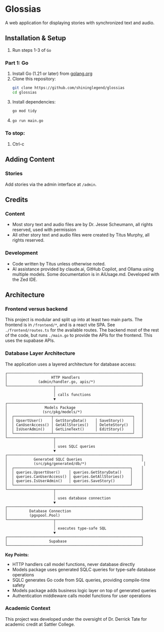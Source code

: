 # Glossias

A web application for displaying stories with synchronized text and audio.

## Installation & Setup
1. Run steps 1-3 of `Go`

### Part 1: Go
1. Install Go (1.21 or later) from [golang.org](https://golang.org)
2. Clone this repository:
   ```bash
   git clone https://github.com/shininglegend/glossias
   cd glossias
   ```
3. Install dependencies:
   ```bash
   go mod tidy
   ```
4. ```bash
   go run main.go
   ```

### To stop:
1. Ctrl-c


## Adding Content

### Stories
Add stories via the admin interface at `/admin`.

## Credits

### Content
- Most story text and audio files are by Dr. Jesse Scheumann, all rights reserved, used with permission
- All other story text and audio files were created by Titus Murphy, all rights reserved.

### Development
- Code written by Titus unless otherwise noted.
- AI assistance provided by claude.ai, GitHub Copilot, and Ollama using multiple models. Some documentation is in AiUsage.md. Developed with the Zed IDE.

## Architecture

### Frontend versus backend
This project is modular and split up into at least two main parts. The frontend is in `/frontend/*`, and is a react vite SPA. See `./frontend/routes.ts` for the available routes. The backend most of the rest of the code, but runs `./main.go` to provide the APIs for the frontend.
This uses the supabase APIs.

### Database Layer Architecture

The application uses a layered architecture for database access:

```
┌─────────────────────────────────────────────────────────────┐
│                    HTTP Handlers                            │
│              (admin/handler.go, apis/*)                     │
└─────────────────────┬───────────────────────────────────────┘
                      │
                      │ calls functions
                      ▼
┌─────────────────────────────────────────────────────────────┐
│                 Models Package                              │
│                (src/pkg/models/*)                           │
│  ┌─────────────────┬────────────────────────────────────┐   │
│  │ UpsertUser()    │ GetStoryData()    │ SaveStory()    │   │
│  │ CanUserAccess() │ GetAllStories()   │ DeleteStory()  │   │
│  │ IsUserAdmin()   │ GetLineText()     │ EditStory()    │   │
│  └─────────────────┴────────────────────────────────────┘   │
└─────────────────────┬───────────────────────────────────────┘
                      │
                      │ uses SQLC queries
                      ▼
┌─────────────────────────────────────────────────────────────┐
│            Generated SQLC Queries                           │
│            (src/pkg/generated/db/*)                          │
│  ┌─────────────────────────────────────────────────────┐    │
│  │ queries.UpsertUser()    │ queries.GetStoryData()    │    │
│  │ queries.CanUserAccess() │ queries.GetAllStories()   │    │
│  │ queries.IsUserAdmin()   │ queries.SaveStory()       │    │
│  └─────────────────────────────────────────────────────┘    │
└─────────────────────┬───────────────────────────────────────┘
                      │
                      │ uses database connection
                      ▼
┌─────────────────────────────────────────────────────────────┐
│          Database Connection                                │
│          (pgxpool.Pool)                                     │
└─────────────────────┬───────────────────────────────────────┘
                      │
                      │ executes type-safe SQL
                      ▼
┌─────────────────────────────────────────────────────────────┐
│                   Supabase                                  │
└─────────────────────────────────────────────────────────────┘
```

**Key Points:**
- HTTP handlers call model functions, never database directly
- Models package uses generated SQLC queries for type-safe database operations
- SQLC generates Go code from SQL queries, providing compile-time safety
- Models package adds business logic layer on top of generated queries
- Authentication middleware calls model functions for user operations

### Academic Context
This project was developed under the oversight of Dr. Derrick Tate for academic credit at Sattler College.
